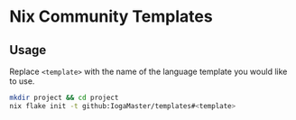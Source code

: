 # Nix Community Templates

## Usage
Replace `<template>` with the name of the language template you would like to use.
```sh
mkdir project && cd project
nix flake init -t github:IogaMaster/templates#<template>
```
